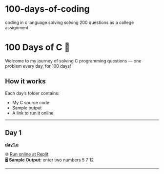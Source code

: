 # 100-days-of-coding
coding in c language solving solving 200 questions as a college assignment.
# 100 Days of C 🚀

Welcome to my journey of solving C programming questions — one problem every day, for 100 days!

## How it works
Each day’s folder contains:
- My C source code
- Sample output
- A link to run it online

---

## Day 1

**[day1.c](./day01/day1.c)**

🌐 [Run online at Replit](https://replit.com/)  
🖥️ **Sample Output:**
enter two numbers
5 7
12

---
